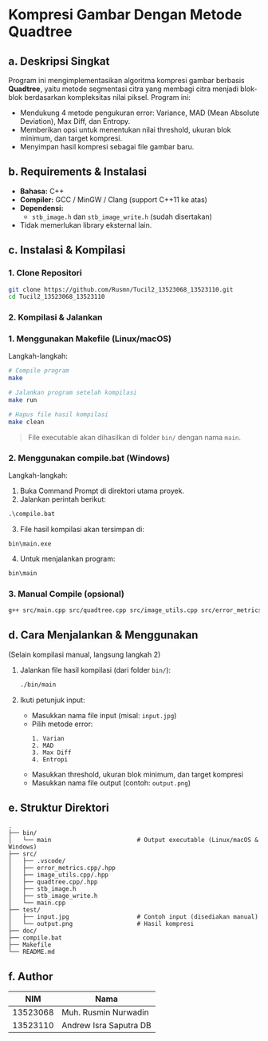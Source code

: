 # Kompresi Gambar Dengan Metode Quadtree

## a. Deskripsi Singkat

Program ini mengimplementasikan algoritma kompresi gambar berbasis **Quadtree**, yaitu metode segmentasi citra yang membagi citra menjadi blok-blok berdasarkan kompleksitas nilai piksel. Program ini:
- Mendukung 4 metode pengukuran error: Variance, MAD (Mean Absolute Deviation), Max Diff, dan Entropy.
- Memberikan opsi untuk menentukan nilai threshold, ukuran blok minimum, dan target kompresi.
- Menyimpan hasil kompresi sebagai file gambar baru.

## b. Requirements & Instalasi

- **Bahasa:** C++
- **Compiler:** GCC / MinGW / Clang (support C++11 ke atas)
- **Dependensi:** 
  - `stb_image.h` dan `stb_image_write.h` (sudah disertakan)
- Tidak memerlukan library eksternal lain.

## c. Instalasi & Kompilasi

### 1. Clone Repositori
```bash
git clone https://github.com/Rusmn/Tucil2_13523068_13523110.git
cd Tucil2_13523068_13523110
```

### 2. Kompilasi & Jalankan

### 1. Menggunakan Makefile (Linux/macOS)

Langkah-langkah:
```bash
# Compile program
make

# Jalankan program setelah kompilasi
make run

# Hapus file hasil kompilasi
make clean
```

> File executable akan dihasilkan di folder `bin/` dengan nama `main`.

### 2. Menggunakan compile.bat (Windows)

Langkah-langkah:
1. Buka Command Prompt di direktori utama proyek.
2. Jalankan perintah berikut:
```cmd
.\compile.bat
```

3. File hasil kompilasi akan tersimpan di:
```
bin\main.exe
```

4. Untuk menjalankan program:
```cmd
bin\main
```

### 3. Manual Compile (opsional)

```bash
g++ src/main.cpp src/quadtree.cpp src/image_utils.cpp src/error_metrics.cpp -o bin/main
```

## d. Cara Menjalankan & Menggunakan
(Selain kompilasi manual, langsung langkah 2)

1. Jalankan file hasil kompilasi (dari folder `bin/`):
    ```bash
    ./bin/main
    ```

2. Ikuti petunjuk input:
    - Masukkan nama file input (misal: `input.jpg`)
    - Pilih metode error:
      ```
      1. Varian
      2. MAD
      3. Max Diff
      4. Entropi
      ```
    - Masukkan threshold, ukuran blok minimum, dan target kompresi
    - Masukkan nama file output (contoh: `output.png`)

## e. Struktur Direktori

```
.
├── bin/
│   └── main                        # Output executable (Linux/macOS & Windows)
├── src/
│   ├── .vscode/
│   ├── error_metrics.cpp/.hpp
│   ├── image_utils.cpp/.hpp
│   ├── quadtree.cpp/.hpp
│   ├── stb_image.h
│   ├── stb_image_write.h
│   └── main.cpp
├── test/
│   ├── input.jpg                   # Contoh input (disediakan manual)
│   └── output.png                  # Hasil kompresi
├── doc/                           
├── compile.bat
├── Makefile
└── README.md
```

## f. Author

| NIM       | Nama                        |
|-----------|-----------------------------|
| 13523068  | Muh. Rusmin Nurwadin        |
| 13523110  | Andrew Isra Saputra DB      |